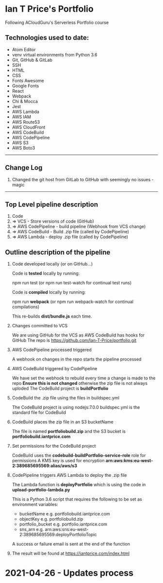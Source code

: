 # Ian T Price's Portfolio

Following ACloudGuru's Serverless Portfolio course

## Technologies used to date:

  * Atom Editor
  * venv virtual environments from Python 3.6
  * Git, GitHub & GitLab
  * SSH
  * HTML
  * CSS
  * Fonts Awesome
  * Google Fonts
  * React
  * Webpack
  * Chi & Mocca
  * Jest
  * AWS Lambda
  * AWS IAM
  * AWS Route53
  * AWS CloudFront
  * AWS CodeBuild
  * AWS CodePipeline
  * AWS S3
  * AWS Boto3

---
## Change Log

1. Changed the git host from GitLab to GitHub with seemingly no issues - magic

---
## Top Level pipeline description

1. Code
2. => VCS - Store versions of code (GitHub)
3. => AWS CodePipeline - build pipeline (Webhook from VCS change)
4. => AWS CodeBuild - Build .zip file (called by CodePipeline)
5. => AWS Lambda - deploy .zip file (called by CodePipeline)

## Outline description of the pipeline

1. Code developed locally (or on GitHub...)

   Code is __tested__ locally by running:

   npm run test (or npm run test-watch for continual test runs)

   Code is __compiled__ locally by running:

   npm run __webpack__ (or npm run webpack-watch for continual compilations)

   This re-builds __dist/bundle.js__ each time.

2. Changes committed to VCS

   We are using GitHub for the VCS as AWS CodeBuild has hooks for GitHub
   The repo is <https://github.com/Ian-T-Price/portfolio.git>

3. AWS CodePipeline processed triggered

   A webhook on changes in the repo starts the pipeline processed

4. AWS CodeBuild triggered by CodePipeline

   We have set the webhook to rebuild every time a change is made to the repo
   **Ensure this is not changed** otherwise the zip file is not always uploded
   The CodeBuild project is __buildPortfolio__

5. CodeBuild the .zip file using the files in buildspec.yml

   The CodeBuild project is using nodejs:7.0.0
   buildspec.yml is the standard file for CodeBuild

6. CodeBuild places the zip file in an S3 bucketName

   The file is named __portfoliobuild.zip__
   and the S3 bucket is __portfoliobuild.iantprice.com__

7. Set permissions for the CodeBuild project

   CodeBuild uses the __codebuild-buildPortfolio-service-role__ role for permissions
   A KMS key is used for encryption __arn:aws:kms:eu-west-2:389685695569:alias/aws/s3__

8. CodePipeline triggers AWS Lambda to deploy the .zip file

   The Lambda function is __deployPortfolio__ which is using the code
   in __upload-portfolio-lambda.py__

   This is a Python 3.6 script that requires the following to be set as
   environment variables:

    * bucketName          e.g. portfoliobuild.iantprice.com
    * objectKey           e.g. portfoliobuild.zip
    * portfolio_bucket    e.g. portfolio.iantprice.com
    * sns_arn             e.g. arn:aws:sns:eu-west-2:389685695569:deployPortfolioTopic

   A success or failure email is sent at the end of the function

9. The result will be found at <https://iantprice.com/index.html>


2021-04-26 - Updates process
============================
